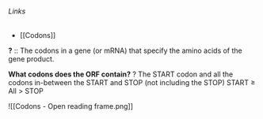 ###### Links
- [[Codons]]

**?** :: The codons in a gene (or mRNA) that specify the amino acids of the gene product.

**What codons does the ORF contain?**
?
The START codon and all the codons in-between the START and STOP (not including the STOP)
START $\geq$ All $>$ STOP


![[Codons - Open reading frame.png]]